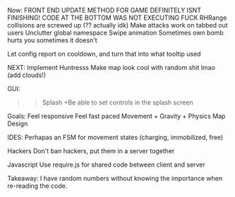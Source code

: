 Now:
  FRONT END UPDATE METHOD FOR GAME DEFINITELY ISNT FINISHING! CODE AT THE BOTTOM WAS NOT EXECUTING FUCK
  RHRange collisions are screwed up (?? actually idk)
  Make attacks work on tabbed out users 
  Unclutter global namespace
  Swipe animation
  Sometimes own bomb hurts you sometimes it doesn't
  
  Let config report on cooldown, and turn that into what tooltip used

  NEXT:
    Implement Huntresss
    Make map look cool with random shit lmao (add clouds!)

GUI:
  >> Splash
    +Be able to set controls in the splash screen

Goals:
  Feel responsive
  Feel fast paced
  Movement + Gravity + Physics
  Map Design

IDES:
  Perhapas an FSM for movement states (charging, immobilized, free)

Hackers
  Don't ban hackers, put them in a server together

Javascript
  Use require.js for shared code between client and server

Takeaway:
  I have random numbers without knowing the importance when re-reading the code.
